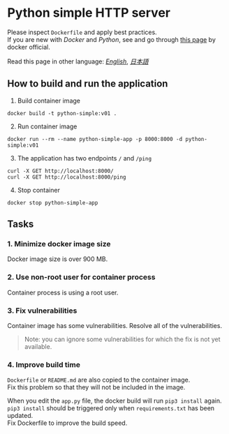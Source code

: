 # Python simple HTTP server 

Please inspect `Dockerfile` and apply best practices.   
If you are new with _Docker_ and _Python_, see and go through [this page](https://docs.docker.com/language/python/build-images/) by docker official. 

Read this page in other language: [_English_](https://github.com/AvintonCode/docker-handson/blob/main/python-sample/README.md), [_日本語_](https://github.com/AvintonCode/docker-handson/blob/main/python-sample/README-ja.md)

## How to build and run the application 
1. Build container image 
```
docker build -t python-simple:v01 . 
```

2. Run container image
```
docker run --rm --name python-simple-app -p 8000:8000 -d python-simple:v01
```

3. The application has two endpoints `/` and `/ping`
```
curl -X GET http://localhost:8000/
curl -X GET http://localhost:8000/ping
```

4. Stop container
```
docker stop python-simple-app
```

## Tasks 

### 1. Minimize docker image size 
Docker image size is over 900 MB.  

### 2. Use non-root user for container process 
Container process is using a root user. 

### 3. Fix vulnerabilities 
Container image has some vulnerabilities.
Resolve all of the vulnerabilities. 
> Note: you can ignore some vulnerabilities for which the fix is not yet available. 

### 4. Improve build time 
`Dockerfile` or `README.md` are also copied to the container image.  
Fix this problem so that they will not be included in the image.  

When you edit the `app.py` file, the docker build will run `pip3 install` again.  
`pip3 install` should be triggered only when `requirements.txt` has been updated.  
Fix Dockerfile to improve the build speed.  